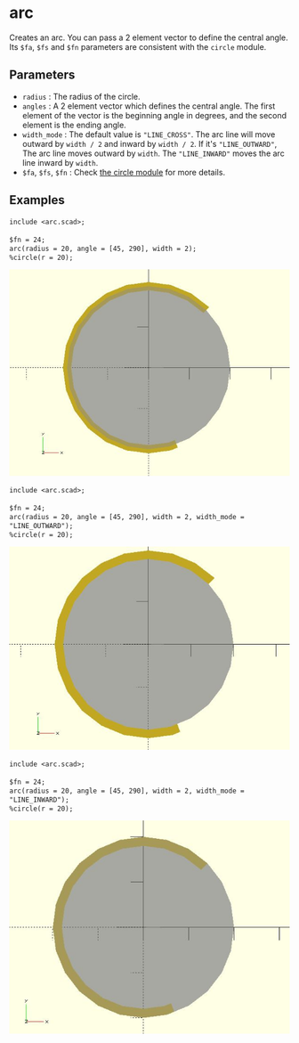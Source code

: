 # arc

Creates an arc. You can pass a 2 element vector to define the central angle. Its `$fa`, `$fs` and `$fn` parameters are consistent with the `circle` module. 

## Parameters

- `radius` : The radius of the circle.
- `angles` : A 2 element vector which defines the central angle. The first element of the vector is the beginning angle in degrees, and the second element is the ending angle.
- `width_mode` : The default value is `"LINE_CROSS"`. The arc line will move outward by `width / 2` and inward by `width / 2`. If it's `"LINE_OUTWARD"`, The arc line moves outward by `width`. The `"LINE_INWARD"` moves the arc line inward by `width`.
- `$fa`, `$fs`, `$fn` : Check [the circle module](https://en.wikibooks.org/wiki/OpenSCAD_User_Manual/Using_the_2D_Subsystem#circle) for more details.


## Examples
  
    include <arc.scad>;
    
    $fn = 24;
    arc(radius = 20, angle = [45, 290], width = 2);
    %circle(r = 20); 

![arc](images/lib-arc-1.JPG)

    include <arc.scad>;
    
    $fn = 24;
    arc(radius = 20, angle = [45, 290], width = 2, width_mode = "LINE_OUTWARD");
    %circle(r = 20); 

![arc](images/lib-arc-2.JPG)

    include <arc.scad>;
    
    $fn = 24;
    arc(radius = 20, angle = [45, 290], width = 2, width_mode = "LINE_INWARD");
    %circle(r = 20); 

![arc](images/lib-arc-3.JPG)



